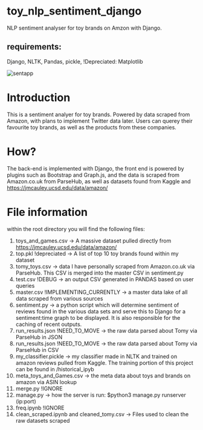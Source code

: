 # toy_nlp_sentiment_django
NLP sentiment analyser for toy brands on Amzon with Django.

## requirements:
Django,
NLTK,
Pandas,
pickle,
!Depreciated: Matplotlib

![sentapp](https://user-images.githubusercontent.com/82896854/184564366-d66e1de8-50ed-4a10-98b4-fe692ca8f1dd.png)

# Introduction
This is a sentiment analyer for toy brands. Powered by data scraped from Amazon, with plans to implement Twitter data later.
Users can querey their favourite toy brands, as well as the products from these companies.

# How?
The back-end is implemented with Django, the front end is powered by plugins such as Bootstrap and Graph.js, and the data is scraped from Amazon.co.uk from ParseHub, as well as datasets found from Kaggle and https://jmcauley.ucsd.edu/data/amazon/

# File information
within the root directory you will find the following files:
1. toys_and_games.csv -> A massive dataset pulled directly from https://jmcauley.ucsd.edu/data/amazon/
2. top.pkl !depreciated -> A list of top 10 toy brands found within my dataset
3. tomy_toys.csv -> data I have personally scraped from Amazon.co.uk via ParseHub. This CSV is merged into the master CSV in sentiment.py
4. test.csv !DEBUG -> an output CSV generated in PANDAS based on user queries
5. master.csv !IMPLEMENTING_CURRENTLY -> a master data lake of all data scraped from various sources
6. sentiment.py -> a python script which will determine sentiment of reviews found in the various data sets and serve this to Django for a sentiment:time graph to be displayed. It is also responsible for the caching of recent outputs.
7. run_results.json !NEED_TO_MOVE -> the raw data parsed about Tomy via ParseHub in JSON
8. run_results.json !NEED_TO_MOVE -> the raw data parsed about Tomy via ParseHub in CSV
9. my_classifier.pickle -> my classifier made in NLTK and trained on amazon reviews pulled from Kaggle. The training portion of this project can be found in /historical_ipyb
10. meta_toys_and_Games.csv -> the meta data about toys and brands on amazon via ASIN lookup
11. merge.py !IGNORE
12. manage.py -> how the server is run: $python3 manage.py runserver (ip:port)
13. freq.ipynb !IGNORE
14. clean_scraped.ipynb and cleaned_tomy.csv -> Files used to clean the raw datasets scraped
